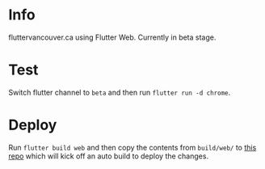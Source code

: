 # Info

fluttervancouver.ca using Flutter Web. Currently in beta stage.

# Test

Switch flutter channel to ```beta``` and then run ```flutter run -d chrome```.

# Deploy

Run ```flutter build web``` and then copy the contents from ```build/web/``` to [this repo](https://github.com/FlutterVancouver/flutter_vancouver_website/tree/master/flutter_web_build) which will kick off an auto build to deploy the changes.

